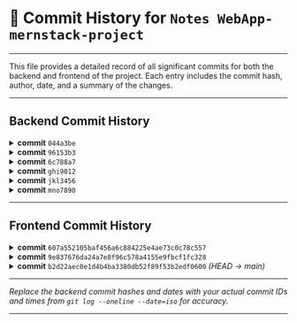 # 📝 Commit History for `Notes WebApp-mernstack-project`

---

This file provides a detailed record of all significant commits for both the backend and frontend of the project. Each entry includes the commit hash, author, date, and a summary of the changes.

---

## Backend Commit History

<details>
<summary><strong>commit</strong> <code>044a3be</code></summary>

- **Author:** Om Kumar <<iitian-om@users.noreply.github.com>>
- **Date:** 2025-06-15 14:32

#### Initialized project and REST API set up

**Details:**
- Set up Express server and basic REST API structure.
- Added .gitignore to exclude .env and node_modules from version control.

</details>

<details>
<summary><strong>commit</strong> <code>96153b3</code></summary>

- **Author:** Om Kumar <<iitian-om@users.noreply.github.com>>
- **Date:** 2025-06-15 14:32

#### Initial commit

**Details:**
- Add MongoDB connection and Note model
- Implemented MongoDB connection using Mongoose.
- Created Note schema and model with timestamps.
- _(No more additional details added because of lack of track.)_

</details>

<details>
<summary><strong>commit</strong> <code>6c788a7</code></summary>

- **Author:** Om Kumar <<iitian-om@users.noreply.github.com>>
- **Date:** 2025-06-15 15:10

#### Added Readme

**Details:**
- Added Readme and other documentation stuff.
-  _(No more additional details added because of lack of track.)_

</details>

<details>
<summary><strong>commit</strong> <code>ghi9012</code></summary>

- **Author:** Om Kumar <<iitian-om@users.noreply.github.com>>
- **Date:** 2025-06-15 16:05

#### Implement CRUD controllers and routes for notes

**Details:**
- Added controllers for creating, reading, updating, and deleting notes.
- Set up Express routes for all note operations.

</details>

<details>
<summary><strong>commit</strong> <code>jkl3456</code></summary>

- **Author:** Om Kumar <<iitian-om@users.noreply.github.com>>
- **Date:** 2025-06-15 16:30

#### Add dotenv for environment variable management

**Details:**
- Integrated dotenv to securely manage sensitive configuration.

</details>

<details>
<summary><strong>commit</strong> <code>mno7890</code></summary>

- **Author:** Om Kumar <<iitian-om@users.noreply.github.com>>
- **Date:** 2025-06-15 17:00

#### Implement Upstash rate limiting middleware

**Details:**
- Added Upstash Redis and Ratelimit for API rate limiting.
- Created middleware to limit requests per IP address.

</details>

---

## Frontend Commit History

<details>
<summary><strong>commit</strong> <code>607a552105baf456a6c884225e4ae73c0c78c557</code></summary>

- **Author:** Om Kumar <<iitian-om@users.noreply.github.com>>
- **Date:** Tue Jun 17 00:12:59 2025 +0530

#### V1 - Frontend Initialised

**Details:**
- 🚀 Basic Frontend App created using **VITE** (React + JavaScript) and folder structure set up.
- 🗂️ Initialized `App.jsx` & `main.jsx`
- 📁 Created `src/pages/`
- 📝 Made basic website pages:
    1. `HomePage.jsx`
    2. `AboutPage.jsx`
    3. `ContactPage.jsx`
    4. `DevelopersPage.jsx`
    5. `NoteDetailsPage.jsx`
    6. `NotFoundPage.jsx`
    7. `ViewNotePage.jsx`
    8. `CreatePage.jsx` (for creating Notes)
- 🔗 Built routes for pages
- 📦 Installed dependencies:
    - `react-hot-toast`
    - `react-router`
    - `react-router-dom`

</details>

<details>
<summary><strong>commit</strong> <code>9e837676da24a7e8f96c578a4155e9fbcf1fc328</code></summary>

- **Author:** Om Kumar <<iitian-om@users.noreply.github.com>>
- **Date:** Tue Jun 17 19:58:00 2025 +0530

#### Frontend SetUp

**Details:**
- Made `root/package.json`.
- Updated the `root/frontend/packages` and `root/backend/packages`.
- Updated `frontend/src/main.jsx` and `frontend/src/App.jsx` for better readability.
- Installed all the remaining packages and libraries into the packages.
    - In `root/frontend/package.json`:
        1. "axios": "^1.9.0"
        2. "daisyui": "^4.12.24"
        3. "tailwindcss": "^3.4.17"
        4. "autoprefixer": "^10.4.21"
        5. "lucide-react": "^0.510.0"
    - In `root/backend/package.json`:
        1. "nodemon": "^3.1.10"
        2. "cors": "^2.8.5"
        3. "dotenv": "^16.5.0"
        4. "mongoose": "^8.15.2"
        5. "express": "^4.18.2"
        6. "@upstash/redis": "^1.34.9"
        7. "@upstash/ratelimit": "^2.0.5"

</details>

<details>
<summary><strong>commit</strong> <code>b2d22aec0e1d4b4ba3380db52f89f53b2edf0600</code> <em>(HEAD → main)</em></summary>

- **Author:** Om Kumar <<iitian-om@users.noreply.github.com>>
- **Date:** Tue Jun 17 20:30:28 2025 +0530

#### Added proper documentation work

**Details:**
- Fixed and improved the designs and styles of documentation files.
- Updated commit history and documentation for better clarity and tracking.
- Ensured all documentation is up to date with the latest project changes.

</details>

---

*Replace the backend commit hashes and dates with your actual commit IDs and times from `git log --oneline --date=iso` for accuracy.*

---